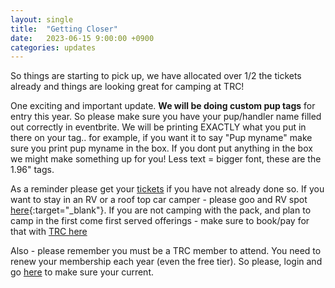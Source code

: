 ```yaml
---
layout: single
title:  "Getting Closer"
date:   2023-06-15 9:00:00 +0900
categories: updates
---
```

So things are starting to pick up, we have allocated over 1/2 the tickets already and things are looking great for camping at TRC!

One exciting and important update. **We will be doing custom pup tags** for entry this year. So please make sure you have your pup/handler name filled out correctly in eventbrite. We will be printing EXACTLY what you put in there on your tag.. for example, if you want it to say "Pup myname" make sure you print pup myname in the box. If you dont put anything in the box we might make something up for you! Less text = bigger font, these are the 1.96" tags.

As a reminder please get your [tickets](/tickets) if you have not already done so. If you want to stay in an RV or a roof top car camper - please goo and RV spot [here](https://www.roverpass.com/c/triangle-recreation-camp-granite-falls-wa/booking/){:target="_blank"}.  If you are not camping with the pack, and plan to camp in the first come first served offerings - make sure to book/pay for that with [TRC here](https://camptrc.org/Tent-Reservations)

Also - please remember you must be a TRC member to attend. You need to renew your membership each year (even the free tier). So please, login and go [here](https://camptrc.org/Sys/Profile) to make sure your current.

